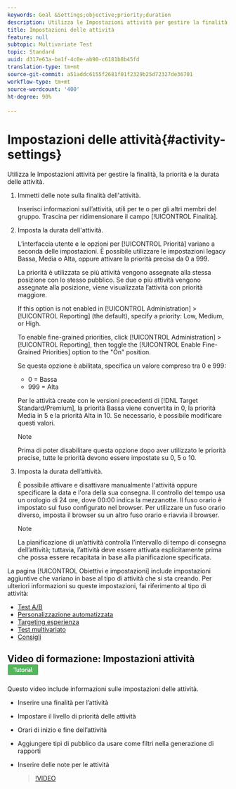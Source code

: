 ```yaml
---
keywords: Goal &Settings;objective;priority;duration
description: Utilizza le Impostazioni attività per gestire la finalità, la priorità e la durata delle attività.
title: Impostazioni delle attività
feature: null
subtopic: Multivariate Test
topic: Standard
uuid: d317e63a-ba1f-4c0e-ab90-c6181b8b45fd
translation-type: tm+mt
source-git-commit: a51addc6155f2681f01f2329b25d72327de36701
workflow-type: tm+mt
source-wordcount: '400'
ht-degree: 90%

---
```



# Impostazioni delle attività{#activity-settings}

Utilizza le Impostazioni attività per gestire la finalità, la priorità e la durata delle attività.

1. Immetti delle note sulla finalità dell&#39;attività.

   Inserisci informazioni sull’attività, utili per te o per gli altri membri del gruppo. Trascina per ridimensionare il campo [!UICONTROL Finalità].
1. Imposta la durata dell&#39;attività.

   L’interfaccia utente e le opzioni per [!UICONTROL Priorità] variano a seconda delle impostazioni. È possibile utilizzare le impostazioni legacy Bassa, Media o Alta, oppure attivare la priorità precisa da 0 a 999.

   La priorità è utilizzata se più attività vengono assegnate alla stessa posizione con lo stesso pubblico. Se due o più attività vengono assegnate alla posizione, viene visualizzata l’attività con priorità maggiore.

   If this option is not enabled in [!UICONTROL Administration] > [!UICONTROL Reporting] (the default), specify a priority: Low, Medium, or High.

   To enable fine-grained priorities, click [!UICONTROL Administration] > [!UICONTROL Reporting], then toggle the [!UICONTROL Enable Fine-Grained Priorities] option to the &quot;On&quot; position.

   Se questa opzione è abilitata, specifica un valore compreso tra 0 e 999:

   * 0 = Bassa
   * 999 = Alta

   Per le attività create con le versioni precedenti di [!DNL Target Standard/Premium], la priorità Bassa viene convertita in 0, la priorità Media in 5 e la priorità Alta in 10. Se necessario, è possibile modificare questi valori.

   >[!NOTE]
   >
   >Prima di poter disabilitare questa opzione dopo aver utilizzato le priorità precise, tutte le priorità devono essere impostate su 0, 5 o 10.

1. Imposta la durata dell’attività.

   È possibile attivare e disattivare manualmente l&#39;attività oppure specificare la data e l&#39;ora della sua consegna. Il controllo del tempo usa un orologio di 24 ore, dove 00:00 indica la mezzanotte. Il fuso orario è impostato sul fuso configurato nel browser. Per utilizzare un fuso orario diverso, imposta il browser su un altro fuso orario e riavvia il browser.

   >[!NOTE]
   >
   >La pianificazione di un’attività controlla l’intervallo di tempo di consegna dell’attività; tuttavia, l’attività deve essere attivata esplicitamente prima che possa essere recapitata in base alla pianificazione specificata.

La pagina [!UICONTROL Obiettivi e impostazioni] include impostazioni aggiuntive che variano in base al tipo di attività che si sta creando. Per ulteriori informazioni su queste impostazioni, fai riferimento al tipo di attività:

* [Test A/B](../c-activities/t-test-ab/t-test-create-ab/ab-goals-and-settings.md#reference_B25389FD6F3A4989801E740364B089CC)
* [Personalizzazione automatizzata](../c-activities/t-automated-personalization/automated-personalization.md#task_8AAF837796D74CF893CA2F88BA1491C9)
* [Targeting esperienza](../c-activities/t-experience-target/t-xt-create/xt-goals-and-settings.md#reference_B25389FD6F3A4989801E740364B089CC)
* [Test multivariato](../c-activities/c-multivariate-testing/t-create-multivariate-test/goals-and-settings.md#reference_B25389FD6F3A4989801E740364B089CC)
* [Consigli](../c-recommendations/t-create-recs-activity/recs-activity-settings.md#reference_3FDA8388CEEC4159949151C1829E2FBB)

## Video di formazione: Impostazioni attività ![Badge di esercitazione](/help/assets/tutorial.png)

Questo video include informazioni sulle impostazioni delle attività.

* Inserire una finalità per l’attività
* Impostare il livello di priorità delle attività
* Orari di inizio e fine dell’attività
* Aggiungere tipi di pubblico da usare come filtri nella generazione di rapporti
* Inserire delle note per le attività

   >[!VIDEO](https://video.tv.adobe.com/v/17381)
